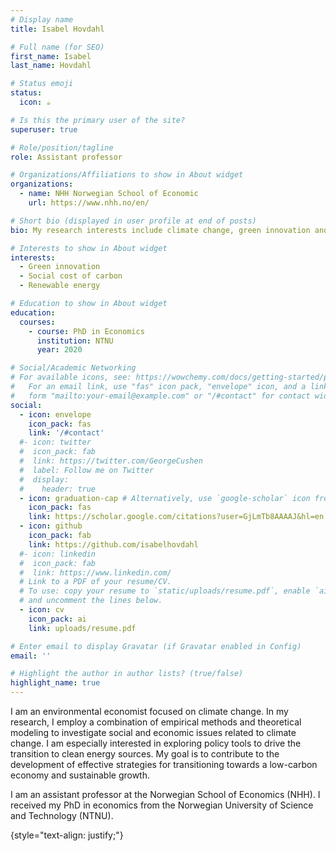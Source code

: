 ```yaml
---
# Display name
title: Isabel Hovdahl

# Full name (for SEO)
first_name: Isabel
last_name: Hovdahl

# Status emoji
status:
  icon: ☕️

# Is this the primary user of the site?
superuser: true

# Role/position/tagline
role: Assistant professor

# Organizations/Affiliations to show in About widget
organizations:
  - name: NHH Norwegian School of Economic
    url: https://www.nhh.no/en/

# Short bio (displayed in user profile at end of posts)
bio: My research interests include climate change, green innovation and energy.

# Interests to show in About widget
interests:
  - Green innovation
  - Social cost of carbon
  - Renewable energy

# Education to show in About widget
education:
  courses:
    - course: PhD in Economics
      institution: NTNU
      year: 2020

# Social/Academic Networking
# For available icons, see: https://wowchemy.com/docs/getting-started/page-builder/#icons
#   For an email link, use "fas" icon pack, "envelope" icon, and a link in the
#   form "mailto:your-email@example.com" or "/#contact" for contact widget.
social:
  - icon: envelope
    icon_pack: fas
    link: '/#contact'
  #- icon: twitter
  #  icon_pack: fab
  #  link: https://twitter.com/GeorgeCushen
  #  label: Follow me on Twitter
  #  display:
  #    header: true
  - icon: graduation-cap # Alternatively, use `google-scholar` icon from `ai` icon pack
    icon_pack: fas
    link: https://scholar.google.com/citations?user=GjLmTb8AAAAJ&hl=en
  - icon: github
    icon_pack: fab
    link: https://github.com/isabelhovdahl
  #- icon: linkedin
  #  icon_pack: fab
  #  link: https://www.linkedin.com/
  # Link to a PDF of your resume/CV.
  # To use: copy your resume to `static/uploads/resume.pdf`, enable `ai` icons in `params.yaml`,
  # and uncomment the lines below.
  - icon: cv
    icon_pack: ai
    link: uploads/resume.pdf

# Enter email to display Gravatar (if Gravatar enabled in Config)
email: ''

# Highlight the author in author lists? (true/false)
highlight_name: true
---
```


I am an environmental economist focused on climate change. In my research, I employ a combination of empirical methods and theoretical modeling to investigate social and economic issues related to climate change. I am especially interested in exploring policy tools to drive the transition to clean energy sources. My goal is to contribute to the development of effective strategies for transitioning towards a low-carbon economy and sustainable growth.

I am an assistant professor at the Norwegian School of Economics (NHH). I received my PhD in economics from the Norwegian University of Science and Technology (NTNU). 

{style="text-align: justify;"}
